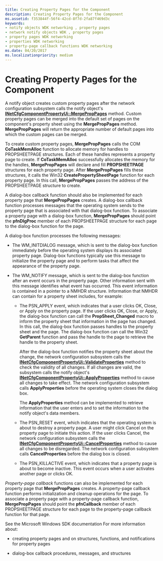 ```yaml
---
title: Creating Property Pages for the Component
description: Creating Property Pages for the Component
ms.assetid: f353844f-56f4-42cd-8f7d-2fa87f469d3c
keywords:
- notify objects WDK networking , property pages
- network notify objects WDK , property pages
- property pages WDK networking
- properties WDK networking
- property-page callback functions WDK networking
ms.date: 04/20/2017
ms.localizationpriority: medium
---
```


# Creating Property Pages for the Component





A notify object creates custom property pages after the network configuration subsystem calls the notify object's [**INetCfgComponentPropertyUi::MergePropPages**](https://docs.microsoft.com/previous-versions/windows/hardware/network/ff547746(v=vs.85)) method. Custom property pages can be merged into the default set of pages on the component's property sheet using the **MergePropPages** method. **MergePropPages** will return the appropriate number of default pages into which the custom pages can be merged.

To create custom property pages, **MergePropPages** calls the COM **CoTaskMemAlloc** function to allocate memory for handles to PROPSHEETPAGE structures. Each of these handles represents a property page to create. If **CoTaskMemAlloc** successfully allocates the memory for the handles, **MergePropPages** will declare and fill **PROPSHEETPAGE** structures for each property page. After **MergePropPages** fills these structures, it calls the Win32 **CreatePropertySheetPage** function for each property page. In this call, **MergePropPages** passes the address of the PROPSHEETPAGE structure to create.

A dialog-box callback function should also be implemented for each property page that **MergePropPages** creates. A dialog-box callback function processes messages that the operating system sends to the property page that is associated with that dialog-box function. To associate a property page with a dialog-box function, **MergePropPages** should point the **pfnDlgProc** member of each PROPSHEETPAGE structure for each page to the dialog-box function for the page.

A dialog-box function processes the following messages:

-   The WM\_INITDIALOG message, which is sent to the dialog-box function immediately before the operating system displays its associated property page. Dialog-box functions typically use this message to initialize the property page and to perform tasks that affect the appearance of the property page.

-   The WM\_NOTIFY message, which is sent to the dialog-box function after an event occurs in the property page. Other information sent with this message identifies what event has occurred. This event information is contained in a pointer to a NMHDR structure. Information that NMHDR can contain for a property sheet includes, for example:
    -   The PSN\_APPLY event, which indicates that a user clicks OK, Close, or Apply on the property page. If the user clicks OK, Close, or Apply, the dialog-box function can call the **PropSheet\_Changed** macro to inform the property sheet that information in the page has changed. In this call, the dialog-box function passes handles to the property sheet and the page. The dialog-box function can call the Win32 **GetParent** function and pass the handle to the page to retrieve the handle to the property sheet.

        After the dialog-box function notifies the property sheet about the change, the network configuration subsystem calls the [**INetCfgComponentPropertyUi::ValidateProperties**](https://docs.microsoft.com/previous-versions/windows/hardware/network/ff547755(v=vs.85)) method to check the validity of all changes. If all changes are valid, the subsystem calls the notify object's [**INetCfgComponentPropertyUi::ApplyProperties**](https://docs.microsoft.com/previous-versions/windows/hardware/network/ff547741(v=vs.85)) method to cause all changes to take effect. The network configuration subsystem calls **ApplyProperties** before the operating system closes the dialog box.

        The **ApplyProperties** method can be implemented to retrieve information that the user enters and to set the information to the notify object's data members.

    -   The PSN\_RESET event, which indicates that the operating system is about to destroy a property page. A user might click Cancel on the property page to initiate this action. If the user clicks Cancel, the network configuration subsystem calls the [**INetCfgComponentPropertyUi::CancelProperties**](https://docs.microsoft.com/previous-versions/windows/hardware/network/ff547742(v=vs.85)) method to cause all changes to be disregarded. The network configuration subsystem calls **CancelProperties** before the dialog box is closed.
    -   The PSN\_KILLACTIVE event, which indicates that a property page is about to become inactive. This event occurs when a user activates another page or clicks OK.

*Property-page callback* functions can also be implemented for each property page that **MergePropPages** creates. A property-page callback function performs initialization and cleanup operations for the page. To associate a property page with a property-page callback function, **MergePropPages** should point the **pfnCallback** member of each PROPSHEETPAGE structure for each page to the property-page callback function for that page.

See the Microsoft Windows SDK documentation For more information about:

-   creating property pages and on structures, functions, and notifications for property pages

-   dialog-box callback procedures, messages, and structures

 

 





